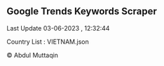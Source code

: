 

## Google Trends Keywords Scraper 
 
Last Update 03-06-2023 , 12:32:44

Country List :
VIETNAM.json



© Abdul Muttaqin 
